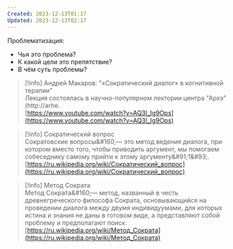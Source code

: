 ```yaml
---
Created: 2023-12-13T01:17
Updated: 2023-12-13T02:17
---
```

Проблематизация:

- Чья это проблема?
- К какой цели это препятствие?
- В чём суть проблемы?

  

> [!info] Андрей Макаров: "«Сократический диалог» в когнитивной терапии"  
> Лекция состоялась в научно-популярном лектории центра "Архэ" (http://arhe.  
> [https://www.youtube.com/watch?v=AQ3I_Ig9Ops](https://www.youtube.com/watch?v=AQ3I_Ig9Ops)  

> [!info] Сократический вопрос  
> Сократовские вопросы&\#160;— это метод ведения диалога, при котором вместо того, чтобы приводить аргумент, мы помогаем собеседнику самому прийти к этому аргументу&\#91;1&\#93;.  
> [https://ru.wikipedia.org/wiki/Сократический_вопрос](https://ru.wikipedia.org/wiki/Сократический_вопрос)  

> [!info] Метод Сократа  
> Ме́тод Сокра́та&\#160;— метод, названный в честь древнегреческого философа Сократа, основывающийся на проведении диалога между двумя индивидуумами, для которых истина и знания не даны в готовом виде, а представляют собой проблему и предполагают поиск.  
> [https://ru.wikipedia.org/wiki/Метод_Сократа](https://ru.wikipedia.org/wiki/Метод_Сократа)